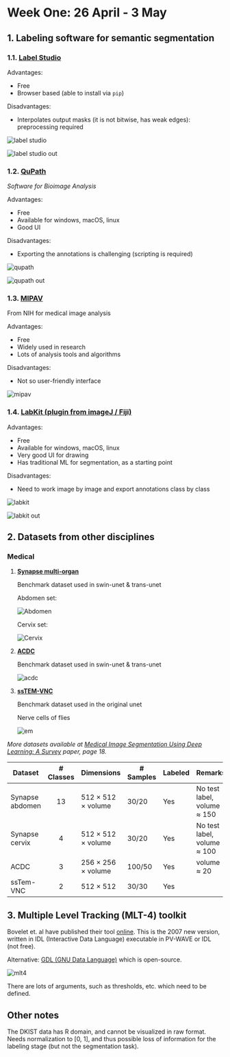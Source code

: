 <h1>Week One: 26 April - 3 May</h1>

## 1. Labeling software for semantic segmentation

### 1.1. <a href="https://labelstud.io" target="_blank">Label Studio</a>
Advantages:
- Free
- Browser based (able to install via `pip`)

Disadvantages:
- Interpolates output masks (it is not bitwise, has weak edges): preprocessing required

![label studio](resources/week_1/label_studio_ui.png)  

![label studio out](resources/week_1/label_studio_out.png)  

### 1.2. <a href="https://qupath.github.io" target="_blank">QuPath</a>
*Software for Bioimage Analysis*

Advantages:
- Free
- Available for windows, macOS, linux
- Good UI

Disadvantages:
- Exporting the annotations is challenging (scripting is required)

![qupath](resources/week_1/qupath_ui.png)  

![qupath out](resources/week_1/qupath_outt.png)  

### 1.3. <a href="https://mipav.cit.nih.gov" target="_blank">MIPAV</a>
From NIH for medical image analysis

Advantages:
- Free
- Widely used in research
- Lots of analysis tools and algorithms

Disadvantages:
- Not so user-friendly interface

![mipav](resources/week_1/mipav.png)

### 1.4. <a href="https://imagej.net/software/fiji/downloads" target="_blank">LabKit (plugin from imageJ / Fiji)</a>
Advantages:
- Free
- Available for windows, macOS, linux
- Very good UI for drawing
- Has traditional ML for segmentation, as a starting point

Disadvantages:
- Need to work image by image and export annotations class by class

![labkit](resources/week_1/labkit_ui.png)  

![labkit out](resources/week_1/labkit_outt.png)  

## 2. Datasets from other disciplines

### Medical
1. **<a href="https://www.synapse.org/#!Synapse:syn3193805/wiki/217789" target="_blank">Synapse multi-organ</a>**

    Benchmark dataset used in swin-unet & trans-unet
    
    Abdomen set:

    ![Abdomen](resources/week_1/synapse_abdomen_1.png)    

    Cervix set:

    ![Cervix](resources/week_1/synapse_cervix_1.png)


2. **<a href="https://humanheart-project.creatis.insa-lyon.fr/database/#collection/637218c173e9f0047faa00fb/folder/637218e573e9f0047faa00fc" target="_blank">ACDC</a>**

    Benchmark dataset used in swin-unet & trans-unet

    ![acdc](resources/week_1/acdc_1.png)
    
3. **<a href="https://downloads.imagej.net/ISBI-2012-challenge.zip" target="_blank">ssTEM-VNC</a>**

    Benchmark dataset used in the original unet

    Nerve cells of flies

    ![em](resources/week_1/EM.png)

*More datasets available at <a href="https://arxiv.org/abs/2009.13120" target="_blank">Medical Image Segmentation Using Deep Learning: A Survey</a> paper, page 18.*

| Dataset | # Classes | Dimensions | # Samples | Labeled | Remarks
|---------|:---------:|---------|---------|---------|---------|
| Synapse abdomen | 13 |512 × 512 × volume|30/20| Yes |No test label, volume ≈ 150|
| Synapse cervix | 4 |512 × 512 × volume|30/20| Yes |No test label, volume ≈ 100|
| ACDC |3|256 × 256 × volume|100/50| Yes |volume ≈ 20|
| ssTem-VNC | 2 |512 × 512|30/30| Yes ||

## 3. Multiple Level Tracking (MLT-4) toolkit
Bovelet et. al have published their tool <a href="https://wwwuser.gwdg.de/~astronom/" target="_blank">online</a>. This is the 2007 new version, written in IDL (Interactive Data Language) executable in PV-WAVE or IDL (not free).

Alternative: <a href="https://github.com/gnudatalanguage/gdl" target="_blank">GDL (GNU Data Language)</a> which is open-source.

![mlt4](resources/week_1/mlt4_small.png)

There are lots of arguments, such as thresholds, etc. which need to be defined.

## Other notes
The DKIST data has R domain, and cannot be visualized in raw format. Needs normalization to [0, 1], and thus possible loss of information for the labeling stage (but not the segmentation task).